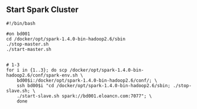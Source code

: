 ## Start Spark Cluster

	#!/bin/bash
	
	#on bd001
	cd /docker/opt/spark-1.4.0-bin-hadoop2.6/sbin
	./stop-master.sh
	./start-master.sh
	
	
	# 1-3
	for i in {1..3}; do scp /docker/opt/spark-1.4.0-bin-hadoop2.6/conf/spark-env.sh \
		bd00$i:/docker/opt/spark-1.4.0-bin-hadoop2.6/conf/; \
		ssh bd00$i "cd /docker/opt/spark-1.4.0-bin-hadoop2.6/sbin; ./stop-slave.sh; \
		./start-slave.sh spark://bd001.eloancn.com:7077"; \
		done
	
